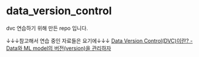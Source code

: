 # data_version_control

dvc 연습하기 위해 만든 repo 입니다.

↓↓↓참고해서 연습 중인 자료들은 요기에↓↓↓
[Data Version Control(DVC)이란? - Data와 ML model의 버전(version)을 관리하자](https://lsjsj92.tistory.com/573)
